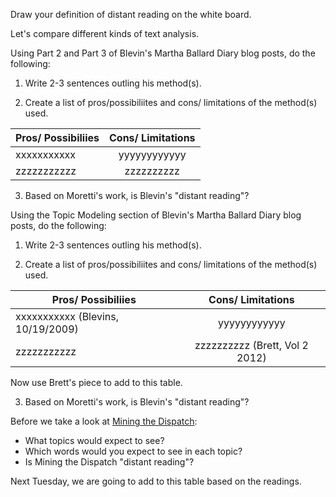 Draw your definition of distant reading on the white board. 

Let's compare different kinds of text analysis. 

Using Part 2 and Part 3 of Blevin's Martha Ballard Diary blog posts, do the following:

1. Write 2-3 sentences outling his method(s). 


2. Create a list of pros/possibiliites and cons/ limitations of the method(s) used. 

| Pros/ Possibiliies | Cons/ Limitations | 
| ------------- |:-------------:| 
| xxxxxxxxxxx   | yyyyyyyyyyyy  |
| zzzzzzzzzzz   | zzzzzzzzzz    |

3.  Based on Moretti's work, is Blevin's  "distant reading"?


Using the Topic Modeling section of Blevin's Martha Ballard Diary blog posts, do the following:

1. Write 2-3 sentences outling his method(s). 

2. Create a list of pros/possibiliites and cons/ limitations of the method(s) used. 

| Pros/ Possibiliies | Cons/ Limitations | 
| ------------- |:-------------:| 
| xxxxxxxxxxx (Blevins, 10/19/2009)  | yyyyyyyyyyyy  |
| zzzzzzzzzzz   | zzzzzzzzzz  (Brett, Vol 2 2012)  |

Now use Brett's piece to add to this table. 

3. Based on Moretti's work, is Blevin's "distant reading"?


Before we take a look at [Mining the Dispatch](http://dsl.richmond.edu/dispatch/):
 - What topics would expect to see?
 - Which words would you expect to see in each topic?
 - Is Mining the Dispatch "distant reading"?


Next Tuesday, we are going to add to this table based on the readings. 
